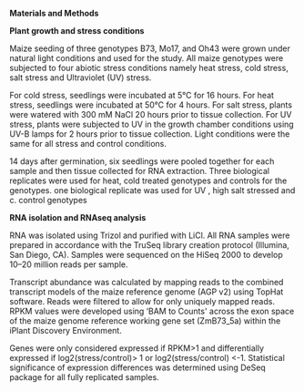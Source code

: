 **Materials and Methods**

**Plant growth and stress conditions**

Maize seeding of three genotypes B73, Mo17, and Oh43 were grown under natural light conditions and used for the study. All maize genotypes were subjected to four abiotic stress conditions namely heat stress, cold stress, salt stress and Ultraviolet  (UV) stress. 

For cold stress, seedlings were incubated at 5°C for 16 hours. For heat stress, seedlings were incubated at 50°C for 4 hours. For salt stress, plants were watered with 300 mM NaCl 20 hours prior to tissue collection. For UV stress, plants were subjected to UV  in the growth chamber conditions using UV-B lamps for 2 hours prior to tissue collection. Light conditions were the same for all stress and control conditions. 

14 days after germination, six seedlings were pooled together for each sample and then tissue collected for RNA extraction. Three biological replicates were used for heat, cold treated genotypes and controls for the genotypes.  one biological replicate was used for UV , high salt stressed and c. control genotypes

**RNA isolation and RNAseq analysis**

RNA was isolated using Trizol and purified with LiCl. All RNA samples were prepared in accordance with the TruSeq library creation protocol (Illumina, San Diego, CA). Samples were sequenced on the HiSeq 2000 to develop 10–20 million reads per sample. 

Transcript abundance was calculated by mapping reads to the combined transcript models of the maize reference genome (AGP v2) using TopHat software. Reads were filtered to allow for only uniquely mapped reads. RPKM values were developed using ‘BAM to Counts' across the exon space of the maize genome reference working gene set (ZmB73_5a) within the iPlant Discovery Environment.

Genes were only considered expressed if RPKM>1 and differentially expressed if log2(stress/control)> 1 or log2(stress/control) <-1. Statistical significance of expression differences was determined using DeSeq package for all fully replicated samples.  

